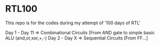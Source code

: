 # RTL100
This repo is for the codes during my attempt of '100 days of RTL'

Day 1 - Day 11 => Combinational Circuits [From AND gate to simple basic ALU (and,or,xor,+,-)
Day 2 - Day X => Sequential Circuits [From FF...]
